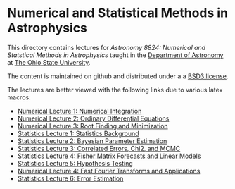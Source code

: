 # Numerical and Statistical Methods in Astrophysics

This directory contains lectures for _Astronomy 8824: Numerical and Statstical Methods in Astrophysics_ taught in the [Department of Astronomy](https://astronomy.osu.edu/) at [The Ohio State University](https:osu.edu).

The content is maintained on github and distributed under a a [BSD3 license](https://opensource.org/licenses/BSD-3-Clause). 

The lectures are better viewed with the following links due to various latex macros: 

* [Numerical Lecture 1: Numerical Integration](https://nbviewer.jupyter.org/github/paulmartini/NSMA/blob/main/Lectures/NumIntegration.ipynb)
* [Numerical Lecture 2: Ordinary Differential Equations](https://nbviewer.jupyter.org/github/paulmartini/NSMA/blob/main/Lectures/OrdDiffEqns.ipynb)
* [Numerical Lecture 3: Root Finding and Minimization](https://nbviewer.jupyter.org/github/paulmartini/NSMA/blob/main/Lectures/RootFindMin.ipynb)
* [Statistics Lecture 1: Statistics Background](https://nbviewer.jupyter.org/github/paulmartini/NSMA/blob/main/Lectures/StatsBackground.ipynb)
* [Statistics Lecture 2: Bayesian Parameter Estimation](https://nbviewer.jupyter.org/github/paulmartini/NSMA/blob/main/Lectures/BayesianParams.ipynb)
* [Statistics Lecture 3: Correlated Errors, Chi2, and MCMC](https://nbviewer.jupyter.org/github/paulmartini/NSMA/blob/main/Lectures/CorrelatedErrors.ipynb)
* [Statistics Lecture 4: Fisher Matrix Forecasts and Linear Models](https://nbviewer.jupyter.org/github/paulmartini/NSMA/blob/main/Lectures/FisherMatrixForecasts.ipynb)
* [Statistics Lecture 5: Hypothesis Testing](https://nbviewer.jupyter.org/github/paulmartini/NSMA/blob/main/Lectures/HypothesisTesting.ipynb)
* [Numerical Lecture 4: Fast Fourier Transforms and Applications](https://nbviewer.jupyter.org/github/paulmartini/NSMA/blob/main/Lectures/FastFourierTransforms.ipynb)
* [Statistics Lecture 6: Error Estimation](https://nbviewer.jupyter.org/github/paulmartini/NSMA/blob/main/Lectures/ErrorEstimates.ipynb)
